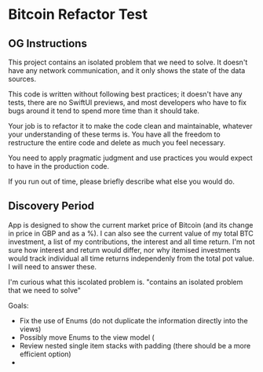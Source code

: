 # Bitcoin Refactor Test

## OG Instructions
This project contains an isolated problem that we need to solve. It doesn't have any network communication, 
and it only shows the state of the data sources.

This code is written without following best practices; it doesn't have any tests, there are no SwiftUI
previews, and most developers who have to fix bugs around it tend to spend more time than it should take.

Your job is to refactor it to make the code clean and maintainable, whatever your understanding of
these terms is. You have all the freedom to restructure the entire code and delete as much you feel necessary.

You need to apply pragmatic judgment and use practices you would expect to have in the production code.

If you run out of time, please briefly describe what else you would do.

## Discovery Period
App is designed to show the current market price of Bitcoin (and its change in price in GBP and as a %).
I can also see the current value of my total BTC investment, a list of my contributions, the interest and all time return. 
I'm not sure how interest and return would differ, nor why itemised investments would track individual all time returns independenly from the total pot value. I will need to answer these.

I'm curious what this iscolated problem is. "contains an isolated problem that we need to solve"

Goals: 
- Fix the use of Enums (do not duplicate the information directly into the views)
- Possibly move Enums to the view model (
- Review nested single item stacks with padding (there should be a more efficient option)
- 
